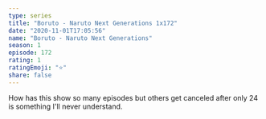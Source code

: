 ```yaml
---
type: series
title: "Boruto - Naruto Next Generations 1x172"
date: "2020-11-01T17:05:56"
name: "Boruto - Naruto Next Generations"
season: 1
episode: 172
rating: 1
ratingEmoji: "⭐️"
share: false
---
```


How has this show so many episodes but others get canceled after only 24 is something I'll never understand.
